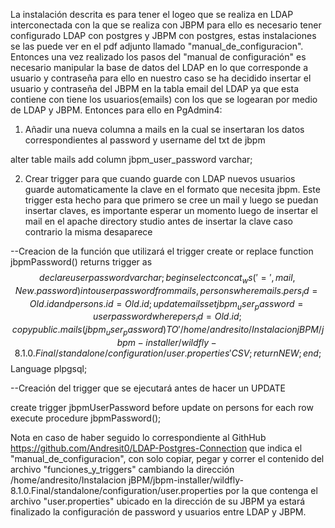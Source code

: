 La instalación descrita es para tener el logeo que se realiza en LDAP interconectada con la que se realiza con JBPM para ello es necesario tener configurado LDAP con postgres y JBPM con postgres, estas instalaciones se las puede ver en el pdf adjunto llamado "manual_de_configuracion".
Entonces una vez realizado los pasos del "manual de configuración" es necesario manipular la base de datos del LDAP en lo que corresponde a usuario y contraseña para ello en nuestro caso se ha decidido insertar el usuario y contraseña del JBPM en la tabla email del LDAP ya que esta contiene con tiene los usuarios(emails) con los que se logearan por medio de LDAP y JBPM. 
Entonces para ello en PgAdmin4:

1) Añadir una nueva columna a mails en la cual se insertaran los datos correspondientes al password y username del txt de jbpm

alter table mails add column jbpm_user_password varchar;

2) Crear trigger para que cuando guarde con LDAP nuevos usuarios guarde automaticamente la clave en el formato que necesita jbpm. Este trigger esta hecho para que primero se cree un mail y luego se puedan insertar claves, es importante esperar un momento luego de insertar el mail en el apache directory studio antes de insertar la clave caso contrario la misma desaparece

--Creacion de la función que utilizará el trigger 
create or replace function jbpmPassword() returns trigger as
$$
declare
	userpassword varchar;
begin
    select concat_ws('=',mail,New.password ) into userpassword from mails,persons 
    where mails.pers_id = Old.id and persons.id = Old.id;
    update mails set jbpm_user_password = userpassword where pers_id = Old.id;
    copy public.mails (jbpm_user_password) TO '/home/andresito/Instalacion jBPM/jbpm-installer/wildfly-8.1.0.Final/standalone/configuration/user.properties' CSV;
    return NEW;
end;
$$
Language plpgsql;

--Creación del trigger que se ejecutará antes de hacer un UPDATE

create trigger jbpmUserPassword before update on persons
for each row execute procedure jbpmPassword();

Nota en caso de haber seguido lo correspondiente al GithHub https://github.com/Andresit0/LDAP-Postgres-Connection que indica el "manual_de_configuracion", con solo copiar, pegar y correr el contenido del archivo "funciones_y_triggers" cambiando la dirección 
/home/andresito/Instalacion jBPM/jbpm-installer/wildfly-8.1.0.Final/standalone/configuration/user.properties por la que contenga el archivo "user.properties" ubicado en la dirección de su JBPM ya estará finalizado la configuración de password y usuarios entre LDAP y JBPM.
